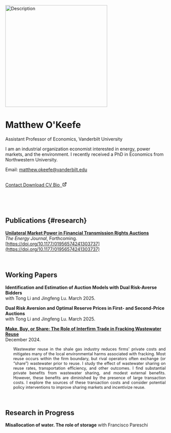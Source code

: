 []()

<img src="/images/photo.jpg" alt="Description" height="320">


# Matthew O'Keefe

Assistant Professor of Economics, Vanderbilt University

I am an industrial organization economist interested in energy, power markets, and the environment. I recently received a PhD in Economics from Northwestern University.

Email: <a href='mailto:matthew.okeefe@vanderbilt.edu'>matthew.okeefe@vanderbilt.edu</a> <br>


<br>


<a class="button" href="mailto:matthew.okeefe@vanderbilt.edu" rel="noopener" title="Email button">
  <span class="button-inner">
    Contact
  </span>
</a>

<a class="button" href="/cv.pdf" rel="noopener" title="CV button">
  <span class="button-inner">
    Download CV
  </span>
</a>


<a class="button" href="https://as.vanderbilt.edu/economics/bio/matthew-okeefe/" rel="noopener" title="Vandy button">
  <span class="button-inner">
    Bio
    &nbsp;<svg fill="none" stroke="currentColor" stroke-linecap="round" stroke-linejoin="round" stroke-width="2.5" viewBox="0 0 24 24" height="14" width="14">
      <path d="M18 13v6a2 2 0 01-2 2H5a2 2 0 01-2-2V8a2 2 0 012-2h6"></path>
      <path d="M15 3h6v6"></path>
      <path d="M10 14L21 3"></path>
    </svg>
  </span>
</a>



<!-- ---
title: Research in progress
--- -->


&nbsp;


&nbsp;


## Publications {#research}


[__Unilateral Market Power in Financial Transmission Rights Auctions__](research/papers/ftr3.pdf)
<br>
*The Energy Journal*, Forthcoming. [https://doi.org/10.1177/01956574241303737](https://doi.org/10.1177/01956574241303737)


&nbsp;


## Working Papers

__Identification and Estimation of Auction Models with Dual Risk-Averse Bidders__
<br>
with Tong Li and Jingfeng Lu. March 2025.


__Dual Risk Aversion and Optimal Reserve Prices in First- and Second-Price Auctions__
<br>
with Tong Li and Jingfeng Lu. March 2025.


[__Make, Buy, or Share: The Role of Interfirm Trade in Fracking Wastewater Reuse__](research/papers/wastewater.pdf)
<br>
December 2024.

<div style="font-size: 0.9em; margin-left: 25px; text-align: justify;">
Wastewater reuse in the shale gas industry reduces firms' private costs and mitigates many of the local environmental harms associated with fracking. Most reuse occurs within the firm boundary, but rival operators often exchange (or “share”) wastewater prior to reuse. I study the effect of wastewater sharing on reuse rates, transportation efficiency, and other outcomes. I find substantial private benefits from wastewater sharing, and modest external benefits. However, these benefits are diminished by the presence of large transaction costs. I explore the sources of these transaction costs and consider potential policy interventions to improve sharing markets and incentivize reuse.
</div>


&nbsp;





## Research in Progress

__Misallocation of water. The role of storage__ with Francisco Pareschi

